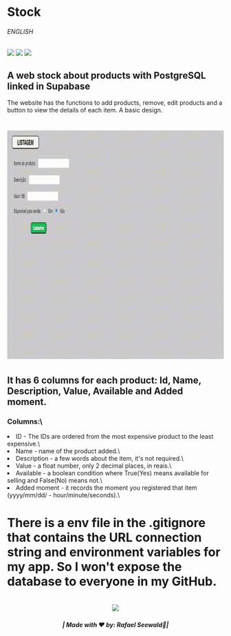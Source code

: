 # Stock <h6>ENGLISH</h6>

<img src="https://img.shields.io/badge/PYTHON%20-%20darkblue"><img>
<img src="https://img.shields.io/badge/WEBSITE%20-%20darkred"><img>
<img src="https://img.shields.io/badge/SQL%20-%20green"><img>

<h2>A web stock about products with PostgreSQL linked in Supabase</h2>

The website has the functions to add products, remove, edit products and a button to view the details of each item.
A basic design.

<h1 align="center">
<img src="./gif.gif" width="1140" height="530"></img>
</h1>

<h2>It has 6 columns for each product: Id, Name, Description, Value, Available and Added moment.</h2>

<h3>Columns:\</h3>
<li>ID - The IDs are ordered from the most expensive product to the least expensive.\</li>
<li>Name - name of the product added.\</li>
<li>Description - a few words about the item, it's not required.\</li>
<li>Value - a float number, only 2 decimal places, in reais.\</li>
<li>Available - a boolean condition where True(Yes) means available for selling and False(No) means not.\</li>
<li>Added moment - it records the moment you registered that item (yyyy/mm/dd/ - hour/minute/seconds).\</li>

<h1>There is a env file in the .gitignore that contains the URL connection string and environment variables for my app.
So I won't expose the database to everyone in my GitHub.</h1>

<div align="center">
  <footer>
    <br>
    <a href="https://www.instagram.com/vinyyboy_seewald/" target="_blank"><img src="https://img.shields.io/badge/LinkedIn-0077B5?style=for-the-badge&logo=linkedin&logoColor=white" target="_blank"></img></a>
    <h5>| Made with ❤️ by: Rafael Seewald👋|</h5>
  </footer>
</div>
